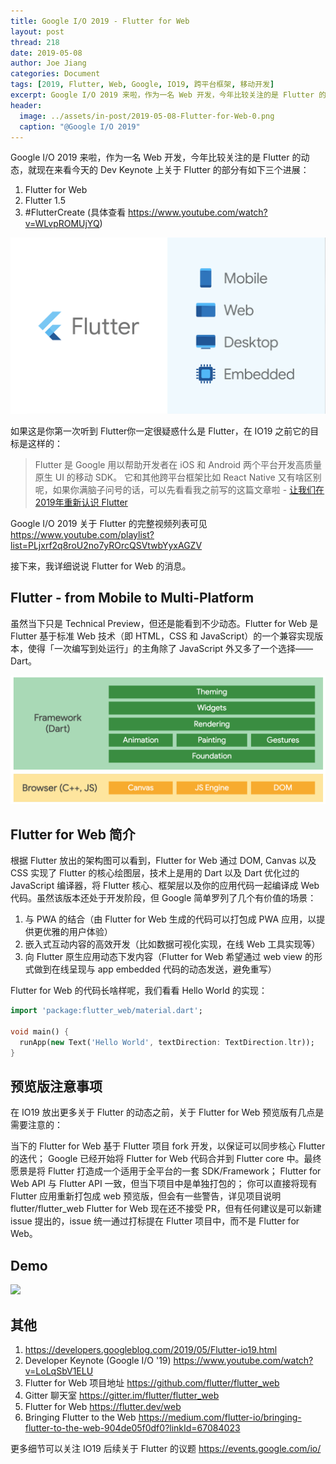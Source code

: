 ```yaml
---
title: Google I/O 2019 - Flutter for Web
layout: post
thread: 218
date: 2019-05-08
author: Joe Jiang
categories: Document
tags: [2019, Flutter, Web, Google, IO19, 跨平台框架, 移动开发]
excerpt: Google I/O 2019 来啦，作为一名 Web 开发，今年比较关注的是 Flutter 的动态，一起来看看都有哪些动态吧。
header:
  image: ../assets/in-post/2019-05-08-Flutter-for-Web-0.png
  caption: "@Google I/O 2019"
---
```


Google I/O 2019 来啦，作为一名 Web 开发，今年比较关注的是 Flutter 的动态，就现在来看今天的 Dev Keynote 上关于 Flutter 的部分有如下三个进展：

1. Flutter for Web
2. Flutter 1.5
3. #FlutterCreate (具体查看 https://www.youtube.com/watch?v=WLvpROMUjYQ)

![](/assets/in-post/2019-05-08-Flutter-for-Web-1.png)

如果这是你第一次听到 Flutter你一定很疑惑什么是 Flutter，在 IO19 之前它的目标是这样的：

> Flutter 是 Google 用以帮助开发者在 iOS 和 Android 两个平台开发高质量原生 UI 的移动 SDK。
它和其他跨平台框架比如 React Native 又有啥区别呢，如果你满脑子问号的话，可以先看看我之前写的这篇文章啦 - [让我们在2019年重新认识 Flutter](https://hijiangtao.github.io/2019/01/17/Say-Hello-to-Flutter-at-Beginning-of-2019/)

Google I/O 2019 关于 Flutter 的完整视频列表可见 <https://www.youtube.com/playlist?list=PLjxrf2q8roU2no7yROrcQSVtwbYyxAGZV>

接下来，我详细说说 Flutter for Web 的消息。

## Flutter - from Mobile to Multi-Platform

虽然当下只是 Technical Preview，但还是能看到不少动态。Flutter for Web 是 Flutter 基于标准 Web 技术（即 HTML，CSS 和 JavaScript）的一个兼容实现版本，使得「一次编写到处运行」的主角除了 JavaScript 外又多了一个选择——Dart。

![](/assets/in-post/2019-05-08-Flutter-for-Web-2.png)

## Flutter for Web 简介

根据 Flutter 放出的架构图可以看到，Flutter for Web 通过 DOM, Canvas 以及 CSS 实现了 Flutter 的核心绘图层，技术上是用的 Dart 以及 Dart 优化过的 JavaScript 编译器，将 Flutter 核心、框架层以及你的应用代码一起编译成 Web 代码。虽然该版本还处于开发阶段，但 Google 简单罗列了几个有价值的场景：

1. 与 PWA 的结合（由 Flutter for Web 生成的代码可以打包成 PWA 应用，以提供更优雅的用户体验）
2. 嵌入式互动内容的高效开发（比如数据可视化实现，在线 Web 工具实现等）
3. 向 Flutter 原生应用动态下发内容（Flutter for Web 希望通过 web view 的形式做到在线呈现与 app embedded 代码的动态发送，避免重写）

Flutter for Web 的代码长啥样呢，我们看看 Hello World 的实现：

```dart
import 'package:flutter_web/material.dart';

void main() {
  runApp(new Text('Hello World', textDirection: TextDirection.ltr));
}
```

## 预览版注意事项

在 IO19 放出更多关于 Flutter 的动态之前，关于 Flutter for Web 预览版有几点是需要注意的：

当下的 Flutter for Web 基于 Flutter 项目 fork 开发，以保证可以同步核心 Flutter 的迭代；
Google 已经开始将 Flutter for Web 代码合并到 Flutter core 中。最终愿景是将 Flutter 打造成一个适用于全平台的一套 SDK/Framework；
Flutter for Web API 与 Flutter API 一致，但当下项目中是单独打包的；
你可以直接将现有 Flutter 应用重新打包成 web 预览版，但会有一些警告，详见项目说明 flutter/flutter_web
Flutter for Web 现在还不接受 PR，但有任何建议是可以新建 issue 提出的，issue 统一通过打标提在 Flutter 项目中，而不是 Flutter for Web。

## Demo

![](/assets/in-post/2019-05-08-Flutter-for-Web-3.gif)

## 其他

1. https://developers.googleblog.com/2019/05/Flutter-io19.html
2. Developer Keynote (Google I/O '19) https://www.youtube.com/watch?v=LoLqSbV1ELU
3. Flutter for Web 项目地址 https://github.com/flutter/flutter_web
4. Gitter 聊天室 https://gitter.im/flutter/flutter_web
5. Flutter for Web https://flutter.dev/web
6. Bringing Flutter to the Web https://medium.com/flutter-io/bringing-flutter-to-the-web-904de05f0df0?linkId=67084023

更多细节可以关注 IO19 后续关于 Flutter 的议题 https://events.google.com/io/